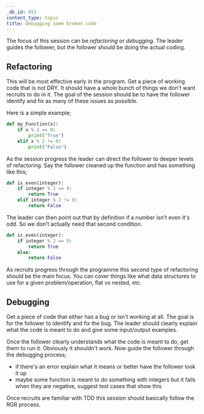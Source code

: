 ```yaml
---
_db_id: 651
content_type: topic
title: Debugging some broken code
---
```


The focus of this session can be _refactoring_ or _debugging_. The leader guides the follower, but the follower should be doing the actual coding.

## Refactoring

This will be most effective early in the program. Get a piece of working code that is not DRY. It should have a whole bunch of things we don't want recruits to do in it. The goal of the session should be to have the follower identify and fix as many of these issues as possible.

Here is a simple example;

```py
def my_Function(x):
    if x % 2 == 0:
        print("True")
    elif x % 2 != 0:
        print("False")
```
As the session progress the leader can direct the follower to deeper levels of refactoring. Say the follower cleaned up the function and has something like this;

```py
def is_even(integer):
    if integer % 2 == 0:
        return True
    elif integer % 2 != 0:
        return False
```

The leader can then point out that by definition if a number isn't even it's odd. So we don't actually need that second condition.

```py
def is_even(integer):
    if integer % 2 == 0:
        return True
    else:
        return False
```

As recruits progress through the programme this second type of refactoring should be the main focus. You can cover things like what data structures to use for a given problem/operation, flat vs nested, etc.

## Debugging

Get a piece of code that either has a bug or isn't working at all. The goal is for the follower to identify and fix the bug. The leader should clearly explain what the code is meant to do and give some input/output examples.

Once the follower clearly understands what the code is meant to do, get them to run it. Obviously it shouldn't work. Now guide the follower through the debugging process;
- if there's an error explain what it means or better have the follower look it up
- maybe some function is meant to do something with integers but it fails when they are negative, suggest test cases that show this

Once recruits are familiar with TDD this session should basically follow the RGR process.